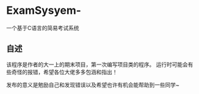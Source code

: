 # ExamSysyem-
一个基于C语言的简易考试系统

## 自述
该程序是作者的大一上的期末项目，第一次编写项目类的程序。
运行时可能会有些奇怪的报错，希望各位大佬多多包涵和指出！

发布的意义是勉励自己和发现错误以及希望也许有机会能帮助到一些同学~
